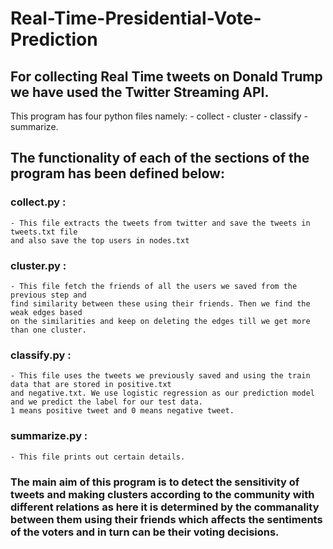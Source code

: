 # Real-Time-Presidential-Vote-Prediction

## For collecting Real Time tweets on Donald Trump we have used the Twitter Streaming API.

This program has four python files namely: 
	- collect
	- cluster
	- classify
	- summarize.


## The functionality of each of the sections of the program has been defined below:

### collect.py : 
	- This file extracts the tweets from twitter and save the tweets in tweets.txt file
	and also save the top users in nodes.txt

### cluster.py : 
	- This file fetch the friends of all the users we saved from the previous step and
	find similarity between these using their friends. Then we find the weak edges based 
	on the similarities and keep on deleting the edges till we get more than one cluster.

### classify.py : 
	- This file uses the tweets we previously saved and using the train data that are stored in positive.txt 
	and negative.txt. We use logistic regression as our prediction model and we predict the label for our test data.
	1 means positive tweet and 0 means negative tweet.

### summarize.py : 
	- This file prints out certain details.


### The main aim of this program is to detect the sensitivity of tweets and making clusters according to the community with different relations as here it is determined by the commanality between them using their friends which affects the sentiments of the voters and in turn can be their voting decisions.

